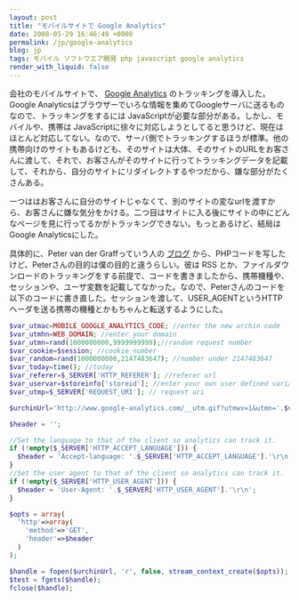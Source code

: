 ```yaml
---
layout: post
title: "モバイルサイトで Google Analytics"
date: 2008-05-29 16:46:49 +0000
permalink: /jp/google-analytics
blog: jp
tags: モバイル ソフトウエア開発 php javascript google analytics
render_with_liquid: false
---
```


<!-- textlint-disable rousseau -->

会社のモバイルサイトで、 [Google Analytics](http://www.google.com/analytics/ja-JP/)
のトラッキングを導入した。Google
Analyticsはブラウザーでいろな情報を集めてGoogleサーバに送るものなので、トラッキングをするには
JavaScriptが必要な部分がある。しかし、モバイルや、携帯は
JavaScriptに徐々に対応しようとしてると思うけど、現在はほとんど対応してない。なので、サーバ側でトラッキングするほうが標準。他の携帯向けのサイトもあるけども、そのサイトは大体、そのサイトのURLをお客さんに渡して、それで、お客さんがそのサイトに行ってトラッキングデータを記載して、それから、自分のサイトにリダイレクトするやつだから、嫌な部分がたくさんある。

一つははお客さんに自分のサイトじゃなくて、別のサイトの変なurlを渡すから、お客さんに嫌な気分をかける。二つ目はサイトに入る後にサイトの中にどんなページを見に行ってるかがトラッキングできない。もっとあるけど、結局はGoogle
Analyticsにした。

具体的に、Peter van der Graffっていう人の
[ブログ](http://www.vdgraaf.info/google-analytics-without-javascript.html)
から、PHPコードを写したけど、Peterさんの目的は僕の目的と違うらしい。彼は RSS
とか、ファイルダウンロードのトラッキングをする前提で、コードを書きましたから、携帯機種や、セッションや、ユーザ変数を記載してなかった。なので、Peterさんのコードを以下のコードに書き直した。セッションを渡して、USER_AGENTというHTTPヘーダを送る携帯の機種とかもちゃんと転送するようにした。

```php
$var_utmac=MOBILE_GOOGLE_ANALYTICS_CODE; //enter the new urchin code
$var_utmhn=WEB_DOMAIN; //enter your domain
$var_utmn=rand(1000000000,9999999999);//random request number
$var_cookie=$session; //cookie number
$var_random=rand(1000000000,2147483647); //number under 2147483647
$var_today=time(); //today
$var_referer=$_SERVER['HTTP_REFERER']; //referer url
$var_uservar=$storeinfo['storeid']; //enter your own user defined variable
$var_utmp=$_SERVER['REQUEST_URI']; // request uri

$urchinUrl='http://www.google-analytics.com/__utm.gif?utmwv=1&utmn='.$var_utmn.'&utmsr=-&utmsc=-&utmul=-&utmje=0&utmfl=-&utmdt=-&utmhn='.$var_utmhn.'&utmr='.$var_referer.'&utmp='.$var_utmp.'&utmac='.$var_utmac.'&utmcc=__utma%3D'.$var_cookie.'.'.$var_random.'.'.$var_today.'.'.$var_today.'.'.$var_today.'.2%3B%2B__utmb%3D'.$var_cookie.'%3B%2B__utmc%3D'.$var_cookie.'%3B%2B__utmz%3D'.$var_cookie.'.'.$var_today.'.2.2.utmccn%3D(direct)%7Cutmcsr%3D(direct)%7Cutmcmd%3D(none)%3B%2B__utmv%3D'.$var_cookie.'.'.$var_uservar.'%3B';

$header = '';

//Set the language to that of the client so analytics can track it.
if (!empty($_SERVER['HTTP_ACCEPT_LANGUAGE'])) {
  $header = 'Accept-language: '.$_SERVER['HTTP_ACCEPT_LANGUAGE'].'\r\n';
}
//Set the user agent to that of the client so analytics can track it.
if (!empty($_SERVER['HTTP_USER_AGENT'])) {
  $header = 'User-Agent: '.$_SERVER['HTTP_USER_AGENT'].'\r\n';
}

$opts = array(
  'http'=>array(
    'method'=>'GET',
    'header'=>$header
  )
);

$handle = fopen($urchinUrl, 'r', false, stream_context_create($opts));
$test = fgets($handle);
fclose($handle);
```

<!-- textlint-enable rousseau -->
